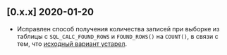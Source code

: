 ## [0.x.x] 2020-01-20

* Исправлен способ получения количества записей при выборке из таблицы с `SQL_CALC_FOUND_ROWS` и `FOUND_ROWS()` на `COUNT()`,
    в связи с тем, что [исходный вариант устарел](http://fkn.ktu10.com/?q=node/12157).

